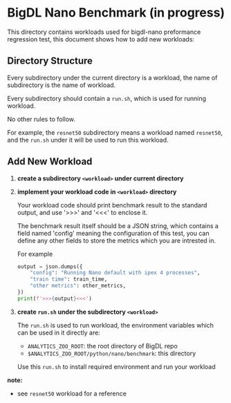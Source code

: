 # BigDL Nano Benchmark (in progress)

This directory contains workloads used for bigdl-nano preformance regression test, this document shows how to add new workloads:

## Directory Structure

Every subdirectory under the current directory is a workload, the name of subdirectory is the name of workload.

Every subdirectory should contain a `run.sh`, which is used for running workload.

No other rules to follow.

For example, the `resnet50` subdirectory means a workload named `resnet50`, and the `run.sh` under it will be used to run this workload.

## Add New Workload

1. **create a subdirectory `<workload>` under current directory**

2. **implement your workload code in `<workload>` directory**

    Your workload code should print benchmark result to the standard output,
    and use '>>>' and '<<<' to enclose it.

    The benchmark result itself should be a JSON string, which contains a field named 'config' meaning the configuration of this test, you can define any other fields to store the metrics which you are intrested in.

    For example
    ```python
    output = json.dumps({
        "config": "Running Nano default with ipex 4 processes",
        "train time": train_time,
        "other metrics": other_metrics,
    })
    print(f'>>>{output}<<<')
    ```

3. **create `run.sh` under the subdirectory `<workload>`**

    The `run.sh` is used to run workload, the environment variables which can be used in it directly are:

    - `ANALYTICS_ZOO_ROOT`: the root directory of BigDL repo
    - `$ANALYTICS_ZOO_ROOT/python/nano/benchmark`: this directory

    Use this `run.sh` to install required environment and run your workload

**note:**

- see `resnet50` workload for a reference
